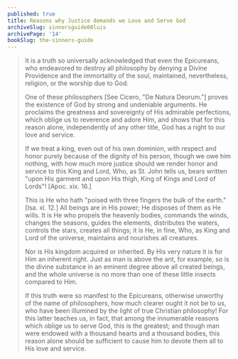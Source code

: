 ```yaml
---
published: true
title: Reasons why Justice demands we Love and Serve God
archiveSlug: sinnersguide00luis
archivePage: '14'
bookSlug: the-sinners-guide
---
```


> It is a truth so universally acknowledged that even the Epicureans, who endeavored to destroy all philosophy by denying a Divine Providence and the immortality of the soul, maintained, nevertheless, religion, or the worship due to God.
>
> One of these philosophers [See Cicero, "De Natura Deorum."] proves the existence of God by strong and undeniable arguments. He proclaims the greatness and sovereignty of His admirable perfections, which oblige us to reverence and adore Him, and shows that for this reason alone, independently of any other title, God has a right to our love and service.
>
> If we treat a king, even out of his own dominion, with respect and honor purely because of the dignity of his person, though we owe him nothing, with how much more justice should we render honor and service to this King and Lord, Who, as St. John tells us, bears written "upon His garment and upon His thigh, King of Kings and Lord of Lords"! [Apoc. xix. 16.]
>
> This is He who hath "poised with three fingers the bulk of the earth." [Isa. xl. 12.] All beings are in His power; He disposes of them as He wills. It is He who propels the heavenly bodies, commands the winds, changes the seasons, guides the elements, distributes the waters, controls the stars, creates all things; it is He, in fine, Who, as King and Lord of the universe, maintains and nourishes all creatures.
>
> Nor is His kingdom acquired or inherited. By His very nature it is for Him an inherent right. Just as man is above the ant, for example, so is the divine substance in an eminent degree above all created beings, and the whole universe is no more than one of these little insects compared to Him.
>
> If this truth were so manifest to the Epicureans, otherwise unworthy of the name of philosophers, how much clearer ought it not be to us, who have been illumined by the light of true Christian philosophy! For this latter teaches us, in fact, that among the innumerable reasons which oblige us to serve God, this is the greatest; and though man were endowed with a thousand hearts and a thousand bodies, this reason alone should be sufficient to cause him to devote them all to His love and service.

